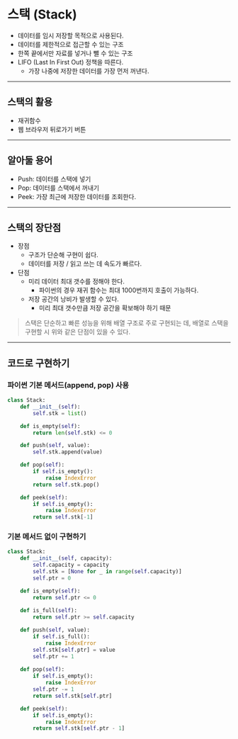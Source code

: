 # 스택 (Stack)

- 데이터를 임시 저장할 목적으로 사용된다.
- 데이터를 제한적으로 접근할 수 있는 구조
- 한쪽 끝에서만 자료를 넣거나 뺄 수 있는 구조
- LIFO (Last In First Out) 정책을 따른다.
    - 가장 나중에 저장한 데이터를 가장 먼저 꺼낸다.

***

## 스택의 활용

- 재귀함수
- 웹 브라우저 뒤로가기 버튼

***

## 알아둘 용어

- Push: 데이터를 스택에 넣기
- Pop: 데이터를 스택에서 꺼내기
- Peek: 가장 최근에 저장한 데이터를 조회한다.

***

## 스택의 장단점

- 장점
    - 구조가 단순해 구현이 쉽다.
    - 데이터를 저장 / 읽고 쓰는 데 속도가 빠르다.
- 단점
    - 미리 데이터 최대 갯수를 정해야 한다.
        - 파이썬의 경우 재귀 함수는 최대 1000번까지 호출이 가능하다.
    - 저장 공간의 낭비가 발생할 수 있다.
        - 미리 최대 갯수만큼 저장 공간을 확보해야 하기 때문

> 스택은 단순하고 빠른 성능을 위해 배열 구조로 주로 구현되는 데, 배열로 스택을 구현할 시 위와 같은 단점이 있을 수 있다.

***

## 코드로 구현하기

### 파이썬 기본 메서드(append, pop) 사용

```python
class Stack:
    def __init__(self):
        self.stk = list()

    def is_empty(self):
        return len(self.stk) <= 0

    def push(self, value):
        self.stk.append(value)

    def pop(self):
        if self.is_empty():
            raise IndexError
        return self.stk.pop()

    def peek(self):
        if self.is_empty():
            raise IndexError
        return self.stk[-1]
```

### 기본 메서드 없이 구현하기

```python
class Stack:
    def __init__(self, capacity):
        self.capacity = capacity
        self.stk = [None for _ in range(self.capacity)]
        self.ptr = 0

    def is_empty(self):
        return self.ptr <= 0
    
    def is_full(self):
        return self.ptr >= self.capacity

    def push(self, value):
        if self.is_full():
            raise IndexError
        self.stk[self.ptr] = value
        self.ptr += 1
    
    def pop(self):
        if self.is_empty():
            raise IndexError
        self.ptr -= 1
        return self.stk[self.ptr]

    def peek(self):
        if self.is_empty():
            raise IndexError
        return self.stk[self.ptr - 1]
```
